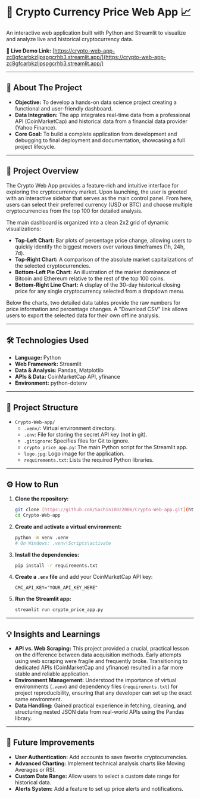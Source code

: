 # 🚀 Crypto Currency Price Web App 📈

An interactive web application built with Python and Streamlit to visualize and analyze live and historical cryptocurrency data.

**🔴 Live Demo Link:** [https://crypto-web-app-zc8gfcarbkzljpspgcrhb3.streamlit.app/](https://crypto-web-app-zc8gfcarbkzljpspgcrhb3.streamlit.app/)

---

## 📖 About The Project

* **Objective:** To develop a hands-on data science project creating a functional and user-friendly dashboard.
* **Data Integration:** The app integrates real-time data from a professional API (CoinMarketCap) and historical data from a financial data provider (Yahoo Finance).
* **Core Goal:** To build a complete application from development and debugging to final deployment and documentation, showcasing a full project lifecycle.

---

## 📝 Project Overview

The Crypto Web App provides a feature-rich and intuitive interface for exploring the cryptocurrency market. Upon launching, the user is greeted with an interactive sidebar that serves as the main control panel. From here, users can select their preferred currency (USD or BTC) and choose multiple cryptocurrencies from the top 100 for detailed analysis.

The main dashboard is organized into a clean 2x2 grid of dynamic visualizations:
* **Top-Left Chart:** Bar plots of percentage price change, allowing users to quickly identify the biggest movers over various timeframes (1h, 24h, 7d).
* **Top-Right Chart:** A comparison of the absolute market capitalizations of the selected cryptocurrencies.
* **Bottom-Left Pie Chart:** An illustration of the market dominance of Bitcoin and Ethereum relative to the rest of the top 100 coins.
* **Bottom-Right Line Chart:** A display of the 30-day historical closing price for any single cryptocurrency selected from a dropdown menu.

Below the charts, two detailed data tables provide the raw numbers for price information and percentage changes. A "Download CSV" link allows users to export the selected data for their own offline analysis.

---

## 🛠️ Technologies Used

* **Language:** Python
* **Web Framework:** Streamlit
* **Data & Analysis:** Pandas, Matplotlib
* **APIs & Data:** CoinMarketCap API, yfinance
* **Environment:** python-dotenv

---

## 📂 Project Structure

* `Crypto-Web-app/`
    * `.venv/`: Virtual environment directory.
    * `.env`: File for storing the secret API key (not in git).
    * `.gitignore`: Specifies files for Git to ignore.
    * `crypto_price_app.py`: The main Python script for the Streamlit app.
    * `logo.jpg`: Logo image for the application.
    * `requirements.txt`: Lists the required Python libraries.

---

## ⚙️ How to Run

1.  **Clone the repository:**
    ```bash
    git clone [https://github.com/Sachin18022006/Crypto-Web-app.git](https://github.com/Sachin18022006/Crypto-Web-app.git)
    cd Crypto-Web-app
    ```
2.  **Create and activate a virtual environment:**
    ```bash
    python -m venv .venv
    # On Windows: .venv\Scripts\activate
    ```
3.  **Install the dependencies:**
    ```bash
    pip install -r requirements.txt
    ```
4.  **Create a `.env` file** and add your CoinMarketCap API key:
    ```
    CMC_API_KEY="YOUR_API_KEY_HERE"
    ```
5.  **Run the Streamlit app:**
    ```bash
    streamlit run crypto_price_app.py
    ```

---

## 💡 Insights and Learnings

* **API vs. Web Scraping:** This project provided a crucial, practical lesson on the difference between data acquisition methods. Early attempts using web scraping were fragile and frequently broke. Transitioning to dedicated APIs (CoinMarketCap and yfinance) resulted in a far more stable and reliable application.
* **Environment Management:** Understood the importance of virtual environments (`.venv`) and dependency files (`requirements.txt`) for project reproducibility, ensuring that any developer can set up the exact same environment.
* **Data Handling:** Gained practical experience in fetching, cleaning, and structuring nested JSON data from real-world APIs using the Pandas library.

---

## 🚀 Future Improvements

* **User Authentication:** Add accounts to save favorite cryptocurrencies.
* **Advanced Charting:** Implement technical analysis charts like Moving Averages or RSI.
* **Custom Date Range:** Allow users to select a custom date range for historical data.
* **Alerts System:** Add a feature to set up price alerts and notifications.
